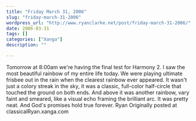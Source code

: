 ```yaml
---
title: "Friday March 31, 2006"
slug: "friday-march-31-2006"
wordpress_url: "http://www.ryanclarke.net/post/friday-march-31-2006/"
date: 2006-03-31
tags: []
categories: ["Xanga"]
description: ""

---
```


Tomorrow at 8:00am we're having the final test for Harmony 2.
I saw the most beautiful rainbow of my entire life today. We were playing ultimate frisbee out in the rain when the clearest rainbow ever appeared. It wasn't just a colory streak in the sky, it was a classic, full-color half-circle that touched the ground on both ends. And above it was another rainbow, vary faint and smeared, like a visual echo framing the brilliant arc. It was pretty neat. And God's promises hold true forever.
Ryan
Originally posted at classicalRyan.xanga.com
